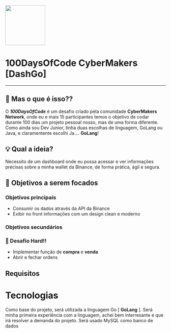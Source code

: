 <img src="https://cdn.icon-icons.com/icons2/1603/PNG/512/computer-laptop-user-developer-programer_108610.png" width="125px" />

# 100DaysOfCode CyberMakers [DashGo]
---

## 🤔 Mas o que é isso??

O ***100DaysOfCode*** é um desafio criado pela comunidade **CyberMakers Network**, onde eu e mais 15 participantes temos o objetivo de codar durante 100 dias um projeto pessoal nosso, mas de uma forma diferente. Como ainda sou Dev Junior, tinha duas escolhas de linguagem, GoLang ou Java, e claramentente escolhi Ja.... <b>GoLang</b>!

## 💡 Qual a ideia?

Necessito de um dashboard onde eu possa acessar e ver informações precisas sobre a minha wallet da Binance, de forma prática, ágil e segura.


## 👀 Objetivos a serem focados

### Objetivos principais

- Consumir os dados através da API da Binance
- Exibir no front informações com um design clean e moderno

### Objetivos secundários

### 👾 Desafio Hard!!

- Implementar função de **compra** e **venda**
- Abrir e fechar ordens

## Requisitos

# Tecnologias

Como base do projeto, será utilizada a linguagem Go [ **GoLang** ]. Será minha primeira experiência com a linguagem, achei bem interresante e que irá resolver a demanda do projeto.
Será usado MySQL como banco de dados
